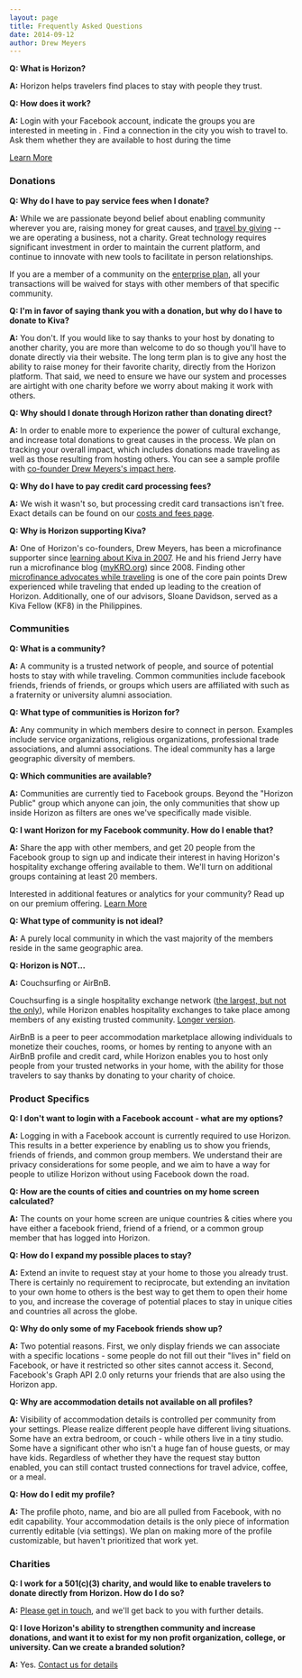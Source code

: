 ```yaml
---
layout: page
title: Frequently Asked Questions
date: 2014-09-12
author: Drew Meyers
---
```

**Q: What is Horizon?**

**A:** Horizon helps travelers find places to stay with people they trust.

**Q: How does it work?**

**A:** Login with your Facebook account, indicate the groups you are interested in meeting in . Find a connection in the city you wish to travel to. Ask them whether they are available to host during the time

<a href="http://www.horizonapp.co/how-it-works/" class="btn btn--full">Learn More</a>

### Donations ###

**Q: Why do I have to pay service fees when I donate?**

**A:** While we are passionate beyond belief about enabling community wherever you are, raising money for great causes, and [travel by giving](http://www.horizonapp.co/blog/travel-by-giving/) -- we are operating a business, not a charity. Great technology requires significant investment in order to maintain the current platform, and continue to innovate with new tools to facilitate in person relationships. 

If you are a member of a community on the [enterprise plan](http://www.horizonapp.co/hospitality-network-setup/), all your transactions will be waived for stays with other members of that specific community.

**Q: I'm in favor of saying thank you with a donation, but why do I have to donate to Kiva?**

**A:** You don't. If you would like to say thanks to your host by donating to another charity, you are more than welcome to do so though you'll have to donate directly via their website. The long term plan is to give any host the ability to raise money for their favorite charity, directly from the Horizon platform. That said, we need to ensure we have our system and processes are airtight with one charity before we worry about making it work with others.

**Q: Why should I donate through Horizon rather than donating direct?**

**A:** In order to enable more to experience the power of cultural exchange, and increase total donations to great causes in the process. We plan on tracking your overall impact, which includes donations made traveling as well as those resulting from hosting others. You can see a sample profile with [co-founder Drew Meyers's impact here](http://www.horizonapp.co/drewmeyers).

**Q: Why do I have to pay credit card processing fees?**

**A:** We wish it wasn't so, but processing credit card transactions isn't free. Exact details can be found on our [costs and fees page](http://www.horizonapp.co/costs-fees).

**Q: Why is Horizon supporting Kiva?**

**A:** One of Horizon's co-founders, Drew Meyers, has been a microfinance supporter since [learning about Kiva in 2007](http://www.drewmeyersinsights.com/2007/04/08/kivaorg-loans-that-change-lives-using-web-20-concepts/). He and his friend Jerry have run a microfinance blog ([myKRO.org](http://www.mykro.org)) since 2008. Finding other [microfinance advocates while traveling](http://www.mykro.org/an-online-community-of-microfinance-advocates-all-over-the-globe/2012/07/) is one of the core pain points Drew experienced while traveling that ended up leading to the creation of Horizon. Additionally, one of our advisors, Sloane Davidson, served as a Kiva Fellow (KF8) in the Philippines.

### Communities ###

**Q: What is a community?**

**A:** A community is a trusted network of people, and source of potential hosts to stay with while traveling. Common communities include facebook friends, friends of friends, or groups which users are affiliated with such as a fraternity or university alumni association. 

**Q: What type of communities is Horizon for?**

**A:** Any community in which members desire to connect in person. Examples include service organizations, religious organizations, professional trade associations, and alumni associations. The ideal community has a large geographic diversity of members.

**Q: Which communities are available?**

**A:** Communities are currently tied to Facebook groups. Beyond the "Horizon Public" group which anyone can join, the only communities that show up inside Horizon as filters are ones we've specifically made visible.

**Q: I want Horizon for my Facebook community. How do I enable that?**

**A:** Share the app with other members, and get 20 people from the Facebook group to sign up and indicate their interest in having Horizon's hospitality exchange offering available to them. We'll turn on additional groups containing at least 20 members.

Interested in additional features or analytics for your community? Read up on our premium offering.
<a href="http://www.horizonapp.co/hospitality-network-setup/" class="btn btn--full">Learn More</a>

**Q: What type of community is not ideal?**

**A:** A purely local community in which the vast majority of the members reside in the same geographic area.

**Q: Horizon is NOT...**

**A:** Couchsurfing or AirBnB. 

Couchsurfing is a single hospitality exchange network ([the largest, but not the only](http://www.horizonapp.co/blog/hospitality-networks-history/)), while Horizon enables hospitality exchanges to take place among members of any existing trusted community. [Longer version](http://www.horizonapp.co/blog/couchsurfing-differences/).

AirBnB is a peer to peer accommodation marketplace allowing individuals to monetize their couches, rooms, or homes by renting to anyone with an AirBnB profile and credit card, while Horizon enables you to host only people from your trusted networks in your home, with the ability for those travelers to say thanks by donating to your charity of choice.

### Product Specifics ###

**Q: I don't want to login with a Facebook account - what are my options?**

**A:** Logging in with a Facebook account is currently required to use Horizon. This results in a better experience by enabling us to show you friends, friends of friends, and common group members. We understand their are privacy considerations for some people, and we aim to have a way for people to utilize Horizon without using Facebook down the road.

**Q: How are the counts of cities and countries on my home screen calculated?**

**A:** The counts on your home screen are unique countries & cities where you have either a facebook friend, friend of a friend, or a common group member that has logged into Horizon.

**Q: How do I expand my possible places to stay?**

**A:** Extend an invite to request stay at your home to those you already trust. There is certainly no requirement to reciprocate, but extending an invitation to your own home to others is the best way to get them to open their home to you, and increase the coverage of potential places to stay in unique cities and countries all across the globe.

**Q: Why do only some of my Facebook friends show up?**

**A:** Two potential reasons. First, we only display friends we can associate with a specific locations - some people do not fill out their "lives in" field on Facebook, or have it restricted so other sites cannot access it. Second, Facebook's Graph API 2.0 only returns your friends that are also using the Horizon app.

**Q: Why are accommodation details not available on all profiles?**

**A:** Visibility of accommodation details is controlled per community from your settings. Please realize different people have different living situations. Some have an extra bedroom, or couch - while others live in a tiny studio. Some have a significant other who isn't a huge fan of house guests, or may have kids. Regardless of whether they have the request stay button enabled, you can still contact trusted connections for travel advice, coffee, or a meal.

**Q: How do I edit my profile?**

**A:** The profile photo, name, and bio are all pulled from Facebook, with no edit capability. Your accommodation details is the only piece of information currently editable (via settings). We plan on making more of the profile customizable, but haven't prioritized that work yet.

### Charities ###

**Q: I work for a 501(c)(3) charity, and would like to enable travelers to donate directly from Horizon. How do I do so?**

**A:** [Please get in touch](mailto:support@horizonapp.co), and we'll get back to you with further details.

**Q: I love Horizon's ability to strengthen community and increase donations, and want it to exist for my non profit organization, college, or university. Can we create a branded solution?**

**A:** Yes. [Contact us for details](mailto:support@horizonapp.co)